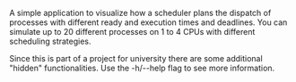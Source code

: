 A simple application to visualize how a scheduler plans the dispatch of processes with different ready and execution times and deadlines. You can simulate up to 20 different processes on 1 to 4 CPUs with different scheduling strategies.

Since this is part of a project for university there are some additional "hidden" functionalities. Use the -h/--help flag to see more information.

